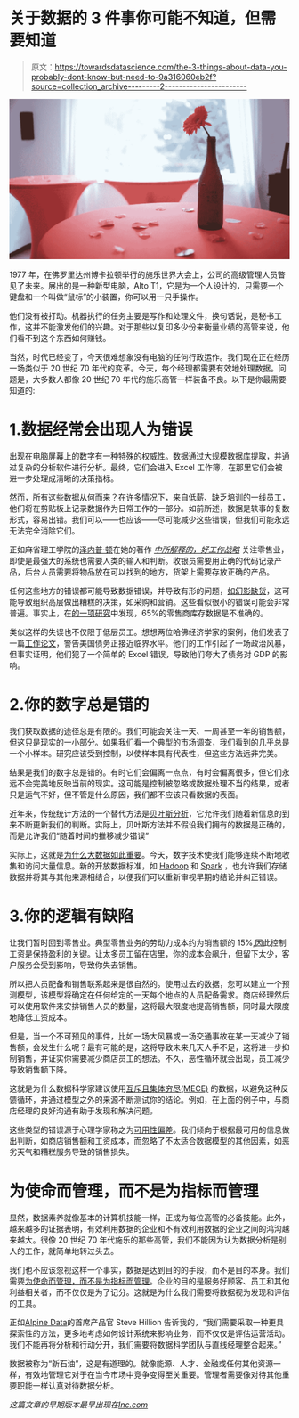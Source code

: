 # 关于数据的 3 件事你可能不知道，但需要知道

> 原文：<https://towardsdatascience.com/the-3-things-about-data-you-probably-dont-know-but-need-to-9a316060eb2f?source=collection_archive---------2----------------------->

![](img/193136f6caea9a4e3d96f8ff0066450f.png)

1977 年，在佛罗里达州博卡拉顿举行的施乐世界大会上，公司的高级管理人员瞥见了未来。展出的是一种新型电脑，Alto T1，它是为一个人设计的，只需要一个键盘和一个叫做“鼠标”的小装置，你可以用一只手操作。

他们没有被打动。机器执行的任务主要是写作和处理文件，换句话说，是秘书工作，这并不能激发他们的兴趣。对于那些以复印多少份来衡量业绩的高管来说，他们看不到这个东西如何赚钱。

当然，时代已经变了，今天很难想象没有电脑的任何行政运作。我们现在正在经历一场类似于 20 世纪 70 年代的变革。今天，每个经理都需要有效地处理数据。问题是，大多数人都像 20 世纪 70 年代的施乐高管一样装备不良。以下是你最需要知道的:

# 1.数据经常会出现人为错误

出现在电脑屏幕上的数字有一种特殊的权威性。数据通过大规模数据库提取，并通过复杂的分析软件进行分析。最终，它们会进入 Excel 工作簿，在那里它们会被进一步处理成清晰的决策指标。

然而，所有这些数据从何而来？在许多情况下，来自低薪、缺乏培训的一线员工，他们将在剪贴板上记录数据作为日常工作的一部分。如前所述，数据是轶事的复数形式，容易出错。我们可以——也应该——尽可能减少这些错误，但我们可能永远无法完全消除它们。

正如麻省理工学院的[泽内普·顿](http://zeynepton.com/)在她的著作 [*中所解释的，好工作战略*](http://amzn.to/2iUHC9I) 关注零售业，即使是最强大的系统也需要人类的输入和判断。收银员需要用正确的代码记录产品，后台人员需要将物品放在可以找到的地方，货架上需要存放正确的产品。

任何这些地方的错误都可能导致数据错误，并导致有形的问题，[如幻影缺货](https://en.wikipedia.org/wiki/Phantom_inventory)，这可能导致组织高层做出糟糕的决策，如采购和营销。这些看似很小的错误可能会非常普遍。事实上，在[的一项研究](http://cmr.ucpress.edu/content/43/3/136)中发现，65%的零售商库存数据是不准确的。

类似这样的失误也不仅限于低层员工。想想两位哈佛经济学家的案例，他们发表了一篇[工作论文](http://www.nber.org/papers/w15639)，警告美国债务正接近临界水平。他们的工作引起了一场政治风暴，但事实证明，他们犯了一个简单的 Excel 错误，导致他们夸大了债务对 GDP 的影响。

# 2.你的数字总是错的

我们获取数据的途径总是有限的。我们可能会关注一天、一周甚至一年的销售额，但这只是现实的一小部分。如果我们看一个典型的市场调查，我们看到的几乎总是一个小样本。研究应该受到控制，以使样本具有代表性，但这些方法远非完美。

结果是我们的数字总是错的。有时它们会偏离一点点，有时会偏离很多，但它们永远不会完美地反映当前的现实。这可能是控制被忽略或数据处理不当的结果，或者只是运气不好，但不管是什么原因，我们都不应该只看数据的表面。

近年来，传统统计方法的一个替代方法是[贝叶斯分析](https://en.wikipedia.org/wiki/Bayesian_statistics)，它允许我们随着新信息的到来不断更新我们的判断。实际上，贝叶斯方法并不假设我们拥有的数据是正确的，而是允许我们“随着时间的推移减少错误”

实际上，这就是[为什么大数据如此重要](http://www.digitaltonto.com/2013/why-big-data-matters/)。今天，数字技术使我们能够连续不断地收集和访问大量信息。新的开放数据标准，如 [Hadoop](https://en.wikipedia.org/wiki/Apache_Hadoop) 和 [Spark](https://en.wikipedia.org/wiki/Apache_Spark) ，也允许我们存储数据并将其与其他来源相结合，以便我们可以重新审视早期的结论并纠正错误。

# 3.你的逻辑有缺陷

让我们暂时回到零售业。典型零售业务的劳动力成本约为销售额的 15%,因此控制工资是保持盈利的关键。让太多员工留在店里，你的成本会飙升，但留下太少，客户服务会受到影响，导致你失去销售。

所以把人员配备和销售联系起来是很自然的。使用过去的数据，您可以建立一个预测模型，该模型将确定在任何给定的一天每个地点的人员配备需求。商店经理然后可以使用软件来安排销售人员的数量，这将最大限度地提高销售额，同时最大限度地降低工资成本。

但是，当一个不可预见的事件，比如一场大风暴或一场交通事故在某一天减少了销售额，会发生什么呢？最有可能的是，这将导致未来几天人手不足，这将进一步抑制销售，并证实你需要减少商店员工的想法。不久，恶性循环就会出现，员工减少导致销售额下降。

这就是为什么数据科学家建议使用[互斥且集体穷尽(MECE)](https://en.wikipedia.org/wiki/MECE_principle) 的数据，以避免这种反馈循环，并通过模型之外的来源不断测试你的结论。例如，在上面的例子中，与商店经理的良好沟通有助于发现和解决问题。

这些类型的错误源于心理学家称之为[可用性偏差](https://en.wikipedia.org/wiki/Availability_heuristic)。我们倾向于根据最可用的信息做出判断，如商店销售额和工资成本，而忽略了不太适合数据模型的其他因素，如恶劣天气和糟糕服务导致的销售损失。

# 为使命而管理，而不是为指标而管理

显然，数据素养就像基本的计算机技能一样，正成为每位高管的必备技能。此外，越来越多的证据表明，有效利用数据的企业和不有效利用数据的企业之间的鸿沟越来越大。很像 20 世纪 70 年代施乐的那些高管，我们不能因为认为数据分析是别人的工作，就简单地转过头去。

我们也不应该忽视这样一个事实，数据是达到目的的手段，而不是目的本身。我们需要[为使命而管理，而不是为指标而管理](http://www.digitaltonto.com/2016/manage-for-mission-not-for-metrics/)。企业的目的是服务好顾客、员工和其他利益相关者，而不仅仅是为了记分。这就是为什么我们需要将数据视为发现和评估的工具。

正如[Alpine Data](https://www.linkedin.com/in/shillion)的首席产品官 Steve Hillion 告诉我的，“我们需要采取一种更具探索性的方法，更多地考虑如何设计系统来影响业务，而不仅仅是评估运营活动。我们不能再将分析和行动分开，我们需要将数据科学团队与直线经理整合起来。”

数据被称为“新石油”，这是有道理的。就像能源、人才、金融或任何其他资源一样，有效地管理它对于在当今市场中竞争变得至关重要。管理者需要像对待其他重要职能一样认真对待数据分析。

*这篇文章的早期版本最早出现在*[*Inc.com*](http://www.inc.com/author/greg-satell)